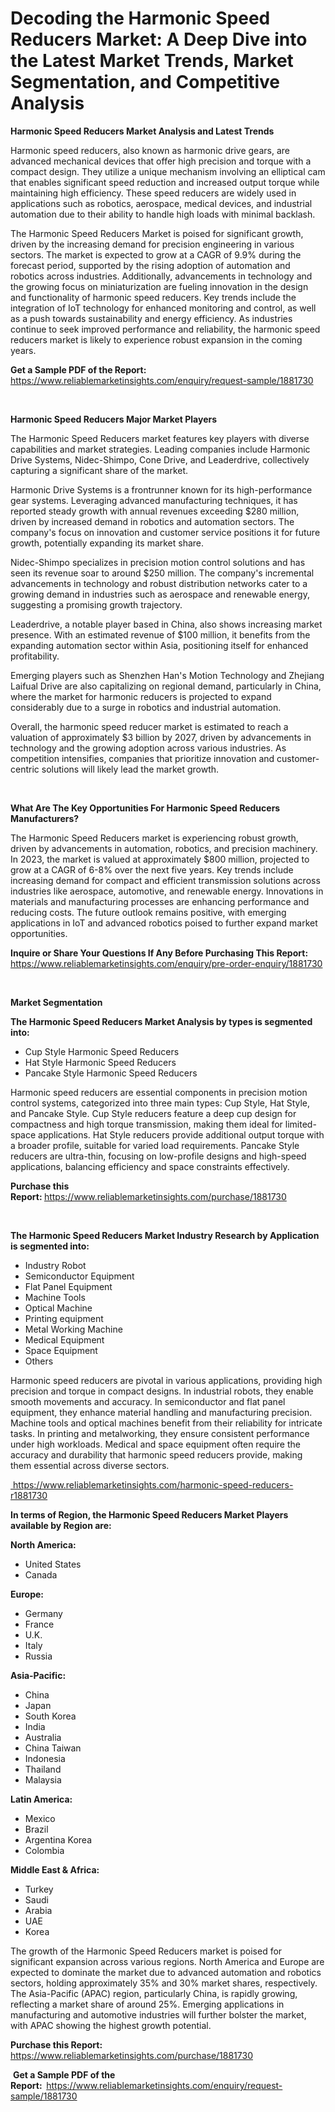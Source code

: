 <p><h1>Decoding the Harmonic Speed Reducers Market: A Deep Dive into the Latest Market Trends, Market Segmentation, and Competitive Analysis</h1></p><p><strong>Harmonic Speed Reducers Market Analysis and Latest Trends</strong></p>
<p><p>Harmonic speed reducers, also known as harmonic drive gears, are advanced mechanical devices that offer high precision and torque with a compact design. They utilize a unique mechanism involving an elliptical cam that enables significant speed reduction and increased output torque while maintaining high efficiency. These speed reducers are widely used in applications such as robotics, aerospace, medical devices, and industrial automation due to their ability to handle high loads with minimal backlash.</p><p>The Harmonic Speed Reducers Market is poised for significant growth, driven by the increasing demand for precision engineering in various sectors. The market is expected to grow at a CAGR of 9.9% during the forecast period, supported by the rising adoption of automation and robotics across industries. Additionally, advancements in technology and the growing focus on miniaturization are fueling innovation in the design and functionality of harmonic speed reducers. Key trends include the integration of IoT technology for enhanced monitoring and control, as well as a push towards sustainability and energy efficiency. As industries continue to seek improved performance and reliability, the harmonic speed reducers market is likely to experience robust expansion in the coming years.</p></p>
<p><strong>Get a Sample PDF of the Report:&nbsp;</strong> <a href="https://www.reliablemarketinsights.com/enquiry/request-sample/1881730?utm_campaign=3571&utm_medium=2&utm_source=Github&utm_content=ia&utm_term=12042025&utm_id=harmonic-speed-reducers">https://www.reliablemarketinsights.com/enquiry/request-sample/1881730</a></p>
<p>&nbsp;</p>
<p><strong>Harmonic Speed Reducers Major Market Players</strong></p>
<p><p>The Harmonic Speed Reducers market features key players with diverse capabilities and market strategies. Leading companies include Harmonic Drive Systems, Nidec-Shimpo, Cone Drive, and Leaderdrive, collectively capturing a significant share of the market. </p><p>Harmonic Drive Systems is a frontrunner known for its high-performance gear systems. Leveraging advanced manufacturing techniques, it has reported steady growth with annual revenues exceeding $280 million, driven by increased demand in robotics and automation sectors. The company's focus on innovation and customer service positions it for future growth, potentially expanding its market share. </p><p>Nidec-Shimpo specializes in precision motion control solutions and has seen its revenue soar to around $250 million. The company's incremental advancements in technology and robust distribution networks cater to a growing demand in industries such as aerospace and renewable energy, suggesting a promising growth trajectory.</p><p>Leaderdrive, a notable player based in China, also shows increasing market presence. With an estimated revenue of $100 million, it benefits from the expanding automation sector within Asia, positioning itself for enhanced profitability.</p><p>Emerging players such as Shenzhen Han's Motion Technology and Zhejiang Laifual Drive are also capitalizing on regional demand, particularly in China, where the market for harmonic reducers is projected to expand considerably due to a surge in robotics and industrial automation.</p><p>Overall, the harmonic speed reducer market is estimated to reach a valuation of approximately $3 billion by 2027, driven by advancements in technology and the growing adoption across various industries. As competition intensifies, companies that prioritize innovation and customer-centric solutions will likely lead the market growth.</p></p>
<p>&nbsp;</p>
<p><strong>What Are The Key Opportunities For Harmonic Speed Reducers Manufacturers?</strong></p>
<p><p>The Harmonic Speed Reducers market is experiencing robust growth, driven by advancements in automation, robotics, and precision machinery. In 2023, the market is valued at approximately $800 million, projected to grow at a CAGR of 6-8% over the next five years. Key trends include increasing demand for compact and efficient transmission solutions across industries like aerospace, automotive, and renewable energy. Innovations in materials and manufacturing processes are enhancing performance and reducing costs. The future outlook remains positive, with emerging applications in IoT and advanced robotics poised to further expand market opportunities.</p></p>
<p><strong>Inquire or Share Your Questions If Any Before Purchasing This Report:</strong> <a href="https://www.reliablemarketinsights.com/enquiry/pre-order-enquiry/1881730?utm_campaign=3571&utm_medium=2&utm_source=Github&utm_content=ia&utm_term=12042025&utm_id=harmonic-speed-reducers">https://www.reliablemarketinsights.com/enquiry/pre-order-enquiry/1881730</a></p>
<p>&nbsp;</p>
<p><strong>Market Segmentation</strong></p>
<p><strong>The Harmonic Speed Reducers Market Analysis by types is segmented into:</strong></p>
<p><ul><li>Cup Style Harmonic Speed Reducers</li><li>Hat Style Harmonic Speed Reducers</li><li>Pancake Style Harmonic Speed Reducers</li></ul></p>
<p><p>Harmonic speed reducers are essential components in precision motion control systems, categorized into three main types: Cup Style, Hat Style, and Pancake Style. Cup Style reducers feature a deep cup design for compactness and high torque transmission, making them ideal for limited-space applications. Hat Style reducers provide additional output torque with a broader profile, suitable for varied load requirements. Pancake Style reducers are ultra-thin, focusing on low-profile designs and high-speed applications, balancing efficiency and space constraints effectively.</p></p>
<p><strong>Purchase this Report:&nbsp;</strong><a href="https://www.reliablemarketinsights.com/purchase/1881730?utm_campaign=3571&utm_medium=2&utm_source=Github&utm_content=ia&utm_term=12042025&utm_id=harmonic-speed-reducers">https://www.reliablemarketinsights.com/purchase/1881730</a></p>
<p>&nbsp;</p>
<p><strong>The Harmonic Speed Reducers Market Industry Research by Application is segmented into:</strong></p>
<p><ul><li>Industry Robot</li><li>Semiconductor Equipment</li><li>Flat Panel Equipment</li><li>Machine Tools</li><li>Optical Machine</li><li>Printing equipment</li><li>Metal Working Machine</li><li>Medical Equipment</li><li>Space Equipment</li><li>Others</li></ul></p>
<p><p>Harmonic speed reducers are pivotal in various applications, providing high precision and torque in compact designs. In industrial robots, they enable smooth movements and accuracy. In semiconductor and flat panel equipment, they enhance material handling and manufacturing precision. Machine tools and optical machines benefit from their reliability for intricate tasks. In printing and metalworking, they ensure consistent performance under high workloads. Medical and space equipment often require the accuracy and durability that harmonic speed reducers provide, making them essential across diverse sectors.</p></p>
<p><a href="https://www.reliablemarketinsights.com/harmonic-speed-reducers-r1881730?utm_campaign=3571&utm_medium=2&utm_source=Github&utm_content=ia&utm_term=12042025&utm_id=harmonic-speed-reducers">&nbsp;https://www.reliablemarketinsights.com/harmonic-speed-reducers-r1881730</a></p>
<p><strong>In terms of Region, the Harmonic Speed Reducers Market Players available by Region are:</strong></p>
<p>
    <p> <strong> North America: </strong>
        <ul>
            <li>United States</li>
            <li>Canada</li>
        </ul>
        </p> 
    <p> <strong> Europe: </strong>
        <ul>
            <li>Germany</li>
            <li>France</li>
            <li>U.K.</li>
            <li>Italy</li>
            <li>Russia</li>
        </ul>
        </p> 
    <p> <strong> Asia-Pacific: </strong>
        <ul>
            <li>China</li>
            <li>Japan</li>
            <li>South Korea</li>
            <li>India</li>
            <li>Australia</li>
            <li>China Taiwan</li>
            <li>Indonesia</li>
            <li>Thailand</li>
            <li>Malaysia</li>
        </ul>
        </p> 
    <p> <strong> Latin America: </strong>
        <ul>
            <li>Mexico</li>
            <li>Brazil</li>
            <li>Argentina Korea</li>
            <li>Colombia</li>
        </ul>
        </p> 
    <p> <strong> Middle East & Africa: </strong>
        <ul>
            <li>Turkey</li>
            <li>Saudi</li>
            <li>Arabia</li>
            <li>UAE</li>
            <li>Korea</li>
        </ul>
    </p>
    </p>
<p><p>The growth of the Harmonic Speed Reducers market is poised for significant expansion across various regions. North America and Europe are expected to dominate the market due to advanced automation and robotics sectors, holding approximately 35% and 30% market shares, respectively. The Asia-Pacific (APAC) region, particularly China, is rapidly growing, reflecting a market share of around 25%. Emerging applications in manufacturing and automotive industries will further bolster the market, with APAC showing the highest growth potential.</p></p>
<p><strong>Purchase this Report: </strong><a href="https://www.reliablemarketinsights.com/purchase/1881730?utm_campaign=3571&utm_medium=2&utm_source=Github&utm_content=ia&utm_term=12042025&utm_id=harmonic-speed-reducers">https://www.reliablemarketinsights.com/purchase/1881730</a></p>
<p>&nbsp;<strong>Get a Sample PDF of the Report:&nbsp;&nbsp;</strong><a href="https://www.reliablemarketinsights.com/enquiry/request-sample/1881730?utm_campaign=3571&utm_medium=2&utm_source=Github&utm_content=ia&utm_term=12042025&utm_id=harmonic-speed-reducers">https://www.reliablemarketinsights.com/enquiry/request-sample/1881730</a></p>
<p><strong></strong></p>
<p><p></p><p></p><p></p></p>